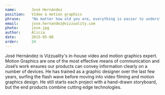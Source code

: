 ```yaml
---
name:       José Hernández
position:   Vídeo & motion graphics
phrase:     "No matter how old you are, everything is easier to understand if it's fun" 
email:      jose.hernandez@vizzuality.com
photo:      jose.jpg
author:     Alicia
date:       2015-05-08
order: 		24
---
```


 José Hernández is Vizzuality's in-house video and motion graphics expert. Motion Graphics are one of the most effective means of communication and José’s work ensures our products can convey information clearly on a number of devices. He has trained as a graphic designer over the last few years, surfing the flash wave before moving into video filming and motion graphics design. He still starts each project with a hand-drawn storyboard, but the end products combine cutting edge technologies.
